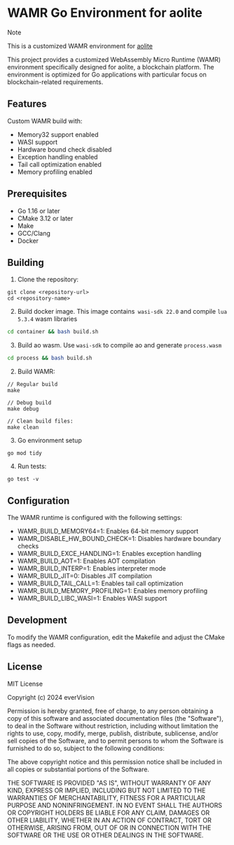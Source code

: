 # WAMR Go Environment for aolite
> [!NOTE]
> This is a customized WAMR environment for [aolite](https://github.com/everVision/aolite)

This project provides a customized WebAssembly Micro Runtime (WAMR) environment specifically designed for aolite, a blockchain platform. The environment is optimized for Go applications with particular focus on blockchain-related requirements.

## Features

Custom WAMR build with:
- Memory32 support enabled
- WASI support
- Hardware bound check disabled
- Exception handling enabled
- Tail call optimization enabled
- Memory profiling enabled

## Prerequisites

- Go 1.16 or later
- CMake 3.12 or later
- Make
- GCC/Clang
- Docker

## Building

1. Clone the repository:
```
git clone <repository-url>
cd <repository-name>
```

2. Build docker image. This image contains` wasi-sdk 22.0` and compile `lua 5.3.4` wasm libraries
```bash
cd container && bash build.sh
```
3. Build ao wasm. Use `wasi-sdk` to compile ao and generate  `process.wasm`
```bash
cd process && bash build.sh
```
2. Build WAMR:
```
// Regular build
make

// Debug build
make debug

// Clean build files:
make clean
```

3. Go environment setup
```
go mod tidy
```
4. Run tests:
```
go test -v
```

## Configuration

The WAMR runtime is configured with the following settings:

- WAMR_BUILD_MEMORY64=1: Enables 64-bit memory support
- WAMR_DISABLE_HW_BOUND_CHECK=1: Disables hardware boundary checks
- WAMR_BUILD_EXCE_HANDLING=1: Enables exception handling
- WAMR_BUILD_AOT=1: Enables AOT compilation
- WAMR_BUILD_INTERP=1: Enables interpreter mode
- WAMR_BUILD_JIT=0: Disables JIT compilation
- WAMR_BUILD_TAIL_CALL=1: Enables tail call optimization
- WAMR_BUILD_MEMORY_PROFILING=1: Enables memory profiling
- WAMR_BUILD_LIBC_WASI=1: Enables WASI support

## Development

To modify the WAMR configuration, edit the Makefile and adjust the CMake flags as needed.

## License

MIT License

Copyright (c) 2024 everVision

Permission is hereby granted, free of charge, to any person obtaining a copy
of this software and associated documentation files (the "Software"), to deal
in the Software without restriction, including without limitation the rights
to use, copy, modify, merge, publish, distribute, sublicense, and/or sell
copies of the Software, and to permit persons to whom the Software is
furnished to do so, subject to the following conditions:

The above copyright notice and this permission notice shall be included in all
copies or substantial portions of the Software.

THE SOFTWARE IS PROVIDED "AS IS", WITHOUT WARRANTY OF ANY KIND, EXPRESS OR
IMPLIED, INCLUDING BUT NOT LIMITED TO THE WARRANTIES OF MERCHANTABILITY,
FITNESS FOR A PARTICULAR PURPOSE AND NONINFRINGEMENT. IN NO EVENT SHALL THE
AUTHORS OR COPYRIGHT HOLDERS BE LIABLE FOR ANY CLAIM, DAMAGES OR OTHER
LIABILITY, WHETHER IN AN ACTION OF CONTRACT, TORT OR OTHERWISE, ARISING FROM,
OUT OF OR IN CONNECTION WITH THE SOFTWARE OR THE USE OR OTHER DEALINGS IN THE
SOFTWARE.